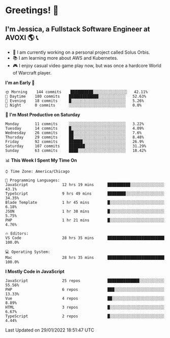 # Greetings! 🧠

## I'm Jessica, a Fullstack Software Engineer at AVOXI 🌎 📞

- 🌟 I am currently working on a personal project called Solus Orbis.
- 📚 I am learning more about AWS and Kubernetes.
- 🎮 I enjoy casual video game play now, but was once a hardcore World of Warcraft player.

<!--START_SECTION:waka-->
**I'm an Early 🐤** 

```text
🌞 Morning    144 commits    ██████████░░░░░░░░░░░░░░░   42.11% 
🌆 Daytime    180 commits    █████████████░░░░░░░░░░░░   52.63% 
🌃 Evening    18 commits     █░░░░░░░░░░░░░░░░░░░░░░░░   5.26% 
🌙 Night      0 commits      ░░░░░░░░░░░░░░░░░░░░░░░░░   0.0%

```
📅 **I'm Most Productive on Saturday** 

```text
Monday       11 commits     ░░░░░░░░░░░░░░░░░░░░░░░░░   3.22% 
Tuesday      14 commits     █░░░░░░░░░░░░░░░░░░░░░░░░   4.09% 
Wednesday    26 commits     ██░░░░░░░░░░░░░░░░░░░░░░░   7.6% 
Thursday     29 commits     ██░░░░░░░░░░░░░░░░░░░░░░░   8.48% 
Friday       92 commits     ██████░░░░░░░░░░░░░░░░░░░   26.9% 
Saturday     107 commits    ███████░░░░░░░░░░░░░░░░░░   31.29% 
Sunday       63 commits     ████░░░░░░░░░░░░░░░░░░░░░   18.42%

```


📊 **This Week I Spent My Time On** 

```text
⌚︎ Time Zone: America/Chicago

💬 Programming Languages: 
JavaScript               12 hrs 19 mins      ██████████░░░░░░░░░░░░░░░   43.1% 
TypeScript               9 hrs 49 mins       ████████░░░░░░░░░░░░░░░░░   34.35% 
Blade Template           1 hr 45 mins        █░░░░░░░░░░░░░░░░░░░░░░░░   6.18% 
JSON                     1 hr 38 mins        █░░░░░░░░░░░░░░░░░░░░░░░░   5.75% 
PHP                      1 hr 21 mins        █░░░░░░░░░░░░░░░░░░░░░░░░   4.76%

🔥 Editors: 
VS Code                  28 hrs 35 mins      █████████████████████████   100.0%

💻 Operating System: 
Mac                      28 hrs 35 mins      █████████████████████████   100.0%

```

**I Mostly Code in JavaScript** 

```text
JavaScript               25 repos            ██████████████░░░░░░░░░░░   55.56% 
PHP                      6 repos             ███░░░░░░░░░░░░░░░░░░░░░░   13.33% 
Vue                      4 repos             ██░░░░░░░░░░░░░░░░░░░░░░░   8.89% 
HTML                     3 repos             █░░░░░░░░░░░░░░░░░░░░░░░░   6.67% 
TypeScript               2 repos             █░░░░░░░░░░░░░░░░░░░░░░░░   4.44%

```



 Last Updated on 29/01/2022 18:51:47 UTC
<!--END_SECTION:waka-->

<!--
**jessikuh/jessikuh** is a ✨ _special_ ✨ repository because its `README.md` (this file) appears on your GitHub profile.

Here are some ideas to get you started:

- 🔭 I’m currently working on ...
- 🌱 I’m currently learning ...
- 👯 I’m looking to collaborate on ...
- 🤔 I’m looking for help with ...
- 💬 Ask me about ...
- 📫 How to reach me: ...
- 😄 Pronouns: ...
- ⚡ Fun fact: ...
-->
